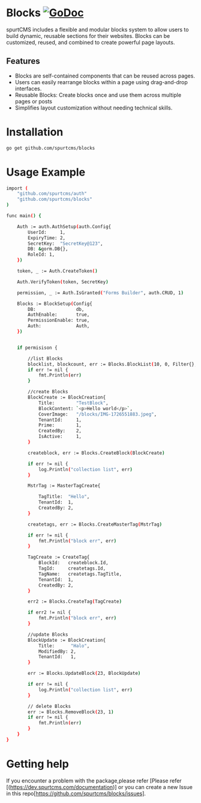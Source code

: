 
# Blocks [![GoDoc](https://godoc.org/github.com/spurtcms/blocks?status.svg)](https://pkg.go.dev/github.com/spurtcms/blocks)
spurtCMS includes a flexible and modular blocks system to allow users to build dynamic, reusable sections for their websites. Blocks can be customized, reused, and combined to create powerful page layouts.


## Features

- Blocks are self-contained components that can be reused across pages.
- Users can easily rearrange blocks within a page using drag-and-drop interfaces.
- Reusable Blocks: Create blocks once and use them across multiple pages or posts
- Simplifies layout customization without needing technical skills.




# Installation

``` bash
go get github.com/spurtcms/blocks 
```


# Usage Example

``` bash
import (
	"github.com/spurtcms/auth"
	"github.com/spurtcms/blocks"
)

func main() {

	Auth := auth.AuthSetup(auth.Config{
		UserId:     1,
		ExpiryTime: 2,
		SecretKey:  "SecretKey@123",
		DB: &gorm.DB{},
		RoleId: 1,
	})

	token, _ := Auth.CreateToken()

	Auth.VerifyToken(token, SecretKey)

	permission, _ := Auth.IsGranted("Forms Builder", auth.CRUD, 1)

	Blocks := BlockSetup(Config{
		DB:               db,
		AuthEnable:       true,
		PermissionEnable: true,
		Auth:             Auth,
	})


	if permisison {

		//list Blocks
		blocklist, blockcount, err := Blocks.BlockList(10, 0, Filter{}, 1)
		if err != nil {
			fmt.Println(err)
		}

		//create Blocks
        BlockCreate := BlockCreation{
			Title:        "TestBlock",
			BlockContent: `<p>Hello world</p>`,
			CoverImage:   "/blocks/IMG-1726551883.jpeg",
			TenantId:     1,
			Prime:        1,
			CreatedBy:    2,
			IsActive:     1,
		}

		createblock, err := Blocks.CreateBlock(BlockCreate)

		if err != nil {
			log.Println("collection list", err)
		}

		MstrTag := MasterTagCreate{

			TagTitle:  "Hello",
			TenantId:  1,
			CreatedBy: 2,
		}

		createtags, err := Blocks.CreateMasterTag(MstrTag)

		if err != nil {
			fmt.Println("block err", err)
		}

		TagCreate := CreateTag{
			BlockId:   createblock.Id,
			TagId:     createtags.Id,
			TagName:   createtags.TagTitle,
			TenantId:  1,
			CreatedBy: 2,
		}

		err2 := Blocks.CreateTag(TagCreate)

		if err2 != nil {
			fmt.Println("block err", err)
		}

		//update Blocks
        BlockUpdate := BlockCreation{
			Title:      "Halo",
			ModifiedBy: 2,
			TenantId:   1,
		}

		err := Blocks.UpdateBlock(23, BlockUpdate)

		if err != nil {
			log.Println("collection list", err)
		}

		// delete Blocks
		err := Blocks.RemoveBlock(23, 1)
		if err != nil {
			fmt.Println(err)
		}
	}
}

```
# Getting help
If you encounter a problem with the package,please refer [Please refer [(https://dev.spurtcms.com/documentation)] or you can create a new Issue in this repo[https://github.com/spurtcms/blocks/issues]. 
